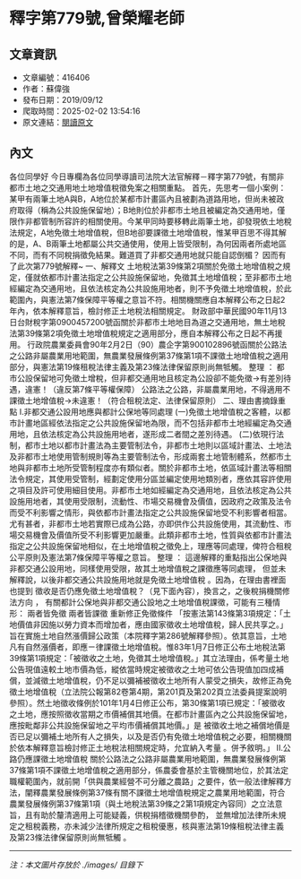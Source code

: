 # 釋字第779號,曾榮耀老師

## 文章資訊
- 文章編號：416406
- 作者：蘇偉強
- 發布日期：2019/09/12
- 爬取時間：2025-02-02 13:54:16
- 原文連結：[閱讀原文](https://real-estate.get.com.tw/Columns/detail.aspx?no=416406)

## 內文
各位同學好
今日專欄為各位同學導讀司法院大法官解釋－釋字第779號，有關非都市土地之交通用地土地增值稅徵免案之相關重點。
首先，先思考一個小案例：
某甲有兩筆土地A與B，A地位於某都市計畫區內且被劃為道路用地，但尚未被政府取得（稱為公共設施保留地）；B地則位於非都市土地且被編定為交通用地，僅限作非都管制所容許的相關使用。今某甲同時要移轉此兩筆土地，卻發現依土地稅法規定，A地免徵土地增值稅，但B地卻要課徵土地增值稅，惟某甲百思不得其解的是，A、B兩筆土地都屬公共交通使用，使用上皆受限制，為何因兩者所處地區不同，而有不同稅捐徵免結果。難道買了非都交通用地就只能自認倒楣？
因而有了此次第779號解釋~
一、解釋文
土地稅法第39條第2項關於免徵土地增值稅之規定，僅就依都市計畫法指定之公共設施保留地，免徵其土地增值稅；至非都市土地經編定為交通用地，且依法核定為公共設施用地者，則不予免徵土地增值稅，於此範圍內，與憲法第7條保障平等權之意旨不符。相關機關應自本解釋公布之日起2年內，依本解釋意旨，檢討修正土地稅法相關規定。
財政部中華民國90年11月13日台財稅字第0900457200號函關於非都市土地地目為道之交通用地，無土地稅法第39條第2項免徵土地增值稅規定之適用部分，應自本解釋公布之日起不再援用。
行政院農業委員會90年2月2日（90）農企字第900102896號函關於公路法之公路非屬農業用地範圍，無農業發展條例第37條第1項不課徵土地增值稅之適用部分，與憲法第19條租稅法律主義及第23條法律保留原則尚無牴觸。
整理
：
都市公設保留地可免徵土增稅，但非都交通用地且核定為公設卻不能免徵→有差別待遇，違憲！（違反第7條平等權保障）
公路法之公路，非屬農業用地，不得適用不課徵土地增值稅→未違憲！（符合租稅法定、法律保留原則）
二、理由書摘錄重點
I.非都交通公設用地應與都計公保地等同處理
(一)免徵土地增值稅之客體，以都市計畫地區經依法指定之公共設施保留地為限，而不包括非都市土地經編定為交通用地，且依法核定為公共設施用地者，遂形成二者間之差別待遇。
(二)依現行法制，都市土地以都市計畫法為主要管制法令，非都市土地則以區域計畫法、土地法及非都市土地使用管制規則等為主要管制法令，形成兩套土地管制體系，然都市土地與非都市土地所受管制程度亦有類似者。關於非都市土地，依區域計畫法等相關法令規定，其使用受管制，經劃定使用分區並編定使用地類別者，應依其容許使用之項目及許可使用細目使用。非都市土地如經編定為交通用地，且依法核定為公共設施用地者，其使用受限制，流動性、市場交易機會及價值，因政府之政策及法令而受不利影響之情形，與依都市計畫法指定之公共設施保留地受不利影響者相當。尤有甚者，非都市土地若實際已成為公路，亦即供作公共設施使用，其流動性、市場交易機會及價值所受不利影響更加嚴重。此類非都市土地，性質與依都市計畫法指定之公共設施保留地相似，在土地增值稅之徵免上，理應等同處理，俾符合租稅公平原則及憲法第7條保障平等權之意旨。
整理
：
這邊解釋的重點指出公保地與非都交通公設用地，同樣使用受限，故其土地增值稅之課徵應等同處理，
但並未解釋說，以後非都交通公共設施用地就是免徵土地增值稅
。因為，在理由書裡面也提到
徵收是否仍應免徵土地增值稅？（見下面內容），換言之，之後稅捐機關修法方向
，
有關都計公保地與非都交通公設地之土地增值稅課徵，可能有三種情形：
兩者皆免徵
兩者皆課徵
重新修正免徵條件
「按憲法第143條第3項規定：「土地價值非因施以勞力資本而增加者，應由國家徵收土地增值稅，歸人民共享之。」旨在實施土地自然漲價歸公政策（本院釋字第286號解釋參照）。依其意旨，土地凡有自然漲價者，即應ㄧ律課徵土地增值稅。惟83年1月7日修正公布土地稅法第39條第1項規定：「被徵收之土地，免徵其土地增值稅。」其立法理由，係考量土地公告現值遠較土地市價為低，縱依當時規定被徵收之土地可依公告現值加四成補償，並減徵土地增值稅，仍不足以彌補被徵收土地所有人蒙受之損失，故修正為免徵土地增值稅（立法院公報第82卷第4期，第201頁及第202頁立法委員提案說明參照）。然土地徵收條例於101年1月4日修正公布，第30條第1項已規定：「被徵收之土地，應按照徵收當期之市價補償其地價。在都市計畫區內之公共設施保留地，應按毗鄰非公共設施保留地之平均市價補償其地價。」是
被徵收土地之補償地價是否已足以彌補土地所有人之損失，以及是否仍有免徵土地增值稅之必要，相關機關於依本解釋意旨檢討修正土地稅法相關規定時，允宜納入考量
。併予敘明。」
II.公路仍應課徵土地增值稅
關於公路法之公路非屬農業用地範圍，無農業發展條例第37條第1項不課徵土地增值稅之適用部分，係農委會基於主管機關地位，於其法定職權範圍內，就前開「供與農業經營不可分離之農路」之要件，依一般法律解釋方法，闡釋農業發展條例第37條有關不課徵土地增值稅規定之農業用地範圍，符合農業發展條例第37條第1項（與土地稅法第39條之2第1項規定內容同）之立法意旨，且有助於釐清適用上可能疑義，供稅捐稽徵機關參酌，
並無增加法律所未規定之租稅義務，亦未減少法律所規定之租稅優惠，核與憲法第19條租稅法律主義及第23條法律保留原則尚無牴觸
。

---
*注：本文圖片存放於 ./images/ 目錄下*
